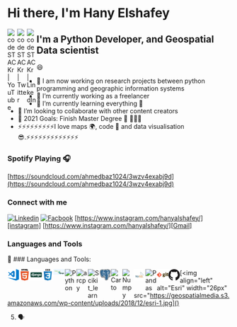 # Hi there, I'm Hany Elshafey  


[<img align="left" alt="codeSTACKr | YouTube" width="22px" src="https://cdn.jsdelivr.net/npm/simple-icons@v3/icons/youtube.svg" />](https://www.youtube.com/channel/UCh8JBwl84FoGFX325q-wh4g)
[<img align="left" alt="codeSTACKr | Twitter" width="22px" src="https://cdn.jsdelivr.net/npm/simple-icons@v3/icons/twitter.svg" />](https://twitter.com/hany_survey)
[<img align="left" alt="codeSTACKr | LinkedIn" width="22px" src="https://cdn.jsdelivr.net/npm/simple-icons@v3/icons/linkedin.svg" />](https://www.linkedin.com/in/hany-elshafey-51ab802b/)

## I'm a Python Developer, and Geospatial Data scientist 

:smile:

- 🔭 I am now working on research projects between python programming and geographic information systems
- 🔭 I’m currently working as a freelancer
- 🌱 I’m currently learning everything 🤣
- 👯 I’m looking to collaborate with other content creators
- 🥅 2021 Goals:  Finish Master Degree 📕 👋👋👋
- ⚡⚡⚡⚡⚡⚡⚡⚡⚡I love maps 🌍, code 🐍 and data visualisation 😎.⚡⚡⚡⚡⚡⚡⚡⚡⚡⚡⚡⚡⚡

### Spotify Playing 🎧

[https://soundcloud.com/ahmedbaz1024/3wzv4exabj9d](https://soundcloud.com/ahmedbaz1024/3wzv4exabj9d)

### Connect with me

[![Linkedin](https://www.linkedin.com/in/hany-elshafey-51ab802b/)](https://www.linkedin.com/in/hany-elshafey-51ab802b/)
[![Facbook](https://www.facebook.com/hanyelshaf3i/)](https://www.facebook.com/hanyelshaf3i/)
[https://www.instagram.com/hanyalshafey/][instagram]
[https://www.instagram.com/hanyalshafey/][Gmail]

### Languages and Tools
  
🎉 ### Languages and Tools:

[<img align="left" alt="Visual Studio Code" width="26px" src="https://raw.githubusercontent.com/github/explore/80688e429a7d4ef2fca1e82350fe8e3517d3494d/topics/visual-studio-code/visual-studio-code.png" />]()
[<img align="left" alt="HTML5" width="26px" src="https://raw.githubusercontent.com/github/explore/80688e429a7d4ef2fca1e82350fe8e3517d3494d/topics/html/html.png" />]()
[<img align="left" alt="Django" width="26px" src="https://github.com/devicons/devicon/blob/master/icons/django/django-original.svg" />]()
[<img align="left" alt="CSS3" width="26px" src="https://raw.githubusercontent.com/github/explore/80688e429a7d4ef2fca1e82350fe8e3517d3494d/topics/css/css.png" />]()
[<img align="left" alt="geodjango" width="26px" src="https://github.com/hanyelshafey/hanyelshafey/blob/master/1_cm-cuSm0fyMm_PDyPfAz9w.jpeg" />]()
[<img align="left" alt="Python" width="26px" src="https://github.com/abranhe/programming-languages-logos/blob/master/src/python/python_128x128.png" />]()
[<img align="left" alt="arcpy" width="26px" src="https://i2.wp.com/www.datavision.net.au/wp-content/uploads/2018/05/arcpy.png?ssl=1" />]()
[<img align="left" alt="Scikit_learn" width="26px" src="https://ar.wikipedia.org/wiki/%D8%B3%D8%A7%D9%8A_%D9%83%D9%8A%D8%AA_%D9%84%D9%8A%D8%B1%D9%86#/media/%D9%85%D9%84%D9%81:Scikit_learn_logo_small.svg" />]()
[<img align="left" alt="Postgresql" width="26px" src="https://github.com/devicons/devicon/blob/master/icons/postgresql/postgresql-original.svg" />]()
[<img align="left" alt="Carto" width="26px" src="http://www.blog-geographica.com/wp-content/uploads/2015/10/Logo-Carto.png" />]()
[<img align="left" alt="Numpy" width="26px" src="https://upload.wikimedia.org/wikipedia/commons/3/31/NumPy_logo_2020.svg" />]()
[<img align="left" alt="MySQL" width="26px" src="https://raw.githubusercontent.com/github/explore/80688e429a7d4ef2fca1e82350fe8e3517d3494d/topics/mysql/mysql.png" />]()
[<img align="left" alt="Pandas" width="26px" src="https://en.wikipedia.org/wiki/Pandas_(software)#/media/File:Pandas_logo.svg" />]()
[<img align="left" alt="Git" width="26px" src="https://raw.githubusercontent.com/github/explore/80688e429a7d4ef2fca1e82350fe8e3517d3494d/topics/git/git.png" />]()
[<img align="left" alt="GitHub" width="26px" src="https://raw.githubusercontent.com/github/explore/78df643247d429f6cc873026c0622819ad797942/topics/github/github.png" />]()
[<img align="left" alt="Esri" width="26px" src="https://geospatialmedia.s3.amazonaws.com/wp-content/uploads/2018/12/esri-1.jpg]()

5. 🗣 
<!--END_SECTION:activity-->

[facebook]: https://www.facebook.com/hanyelshaf3i/
[Gmail]: spatialdatascientist@gmail.com

